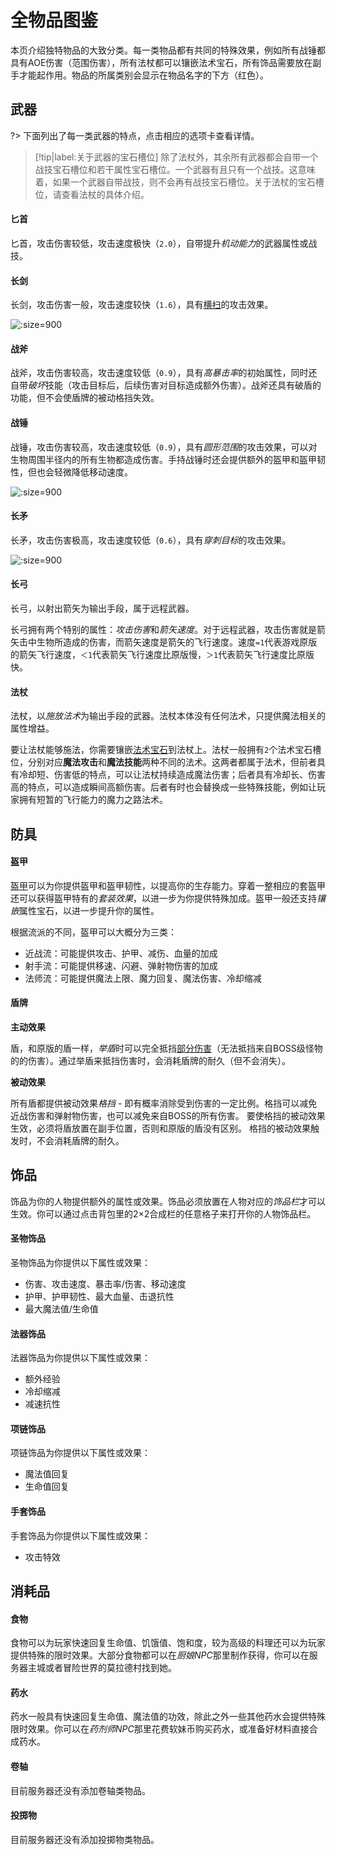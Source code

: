 # 全物品图鉴

本页介绍独特物品的大致分类。每一类物品都有共同的特殊效果，例如所有战锤都具有AOE伤害（范围伤害），所有法杖都可以镶嵌法术宝石，所有饰品需要放在副手才能起作用。物品的所属类别会显示在物品名字的下方（红色）。

## 武器

?> 下面列出了每一类武器的特点，点击相应的选项卡查看详情。

> [!tip|label:关于武器的宝石槽位]
> 除了法杖外，其余所有武器都会自带一个战技宝石槽位和若干属性宝石槽位。一个武器有且只有一个战技。这意味着，如果一个武器自带战技，则不会再有战技宝石槽位。关于法杖的宝石槽位，请查看法杖的具体介绍。

<!-- tabs:start -->

#### **匕首**

匕首，攻击伤害较低，攻击速度极快（`2.0`），自带提升*机动能力*的武器属性或战技。

#### **长剑**

长剑，攻击伤害一般，攻击速度较快（`1.6`），具有[横扫](https://minecraft.fandom.com/zh/wiki/%E5%89%91?so=search#.E6.A8.AA.E6.89.AB.E6.94.BB.E5.87.BB)的攻击效果。

![](https://i.imgur.com/zr2Z5ff.gif ':size=900')

#### **战斧**

战斧，攻击伤害较高，攻击速度较低（`0.9`），具有*高暴击率*的初始属性，同时还自带*破坏*技能（攻击目标后，后续伤害对目标造成额外伤害）。战斧还具有破盾的功能，但不会使盾牌的被动格挡失效。

#### **战锤**

战锤，攻击伤害较高，攻击速度较低（`0.9`），具有*圆形范围*的攻击效果，可以对生物周围半径内的所有生物都造成伤害。手持战锤时还会提供额外的盔甲和盔甲韧性，但也会轻微降低移动速度。

![](https://i.imgur.com/qQMuvxV.gif ':size=900')

#### **长矛**

长矛，攻击伤害极高，攻击速度较低（`0.6`），具有*穿刺目标*的攻击效果。

![](https://i.imgur.com/YdAhVGI.gif ':size=900')

#### **长弓**

长弓，以射出箭矢为输出手段，属于远程武器。

长弓拥有两个特别的属性：*攻击伤害*和*箭矢速度*。对于远程武器，攻击伤害就是箭矢击中生物所造成的伤害，而箭矢速度是箭矢的飞行速度。速度`=1`代表游戏原版的箭矢飞行速度，`＜1`代表箭矢飞行速度比原版慢，`＞1`代表箭矢飞行速度比原版快。

#### **法杖**

法杖，以*施放法术*为输出手段的武器。法杖本体没有任何法术，只提供魔法相关的属性增益。

要让法杖能够施法，你需要镶嵌[法术宝石](features\mmoitems\gems.md)到法杖上。法杖一般拥有`2`个法术宝石槽位，分别对应**魔法攻击**和**魔法技能**两种不同的法术。这两者都属于法术，但前者具有冷却短、伤害低的特点，可以让法杖持续造成魔法伤害；后者具有冷却长、伤害高的特点，可以造成瞬间高额伤害。后者有时也会替换成一些特殊技能，例如让玩家拥有短暂的飞行能力的魔力之路法术。

<!-- tabs:end -->

## 防具

<!-- tabs:start -->

#### **盔甲**

[盔甲](https://minecraft.fandom.com/zh/wiki/%E7%9B%94%E7%94%B2)可以为你提供盔甲和盔甲韧性，以提高你的生存能力。穿着一整相应的套盔甲还可以获得盔甲特有的*套装效果*，以进一步为你提供特殊加成。盔甲一般还支持*镶嵌*属性宝石，以进一步提升你的属性。

根据流派的不同，盔甲可以大概分为三类：
- 近战流：可能提供攻击、护甲、减伤、血量的加成
- 射手流：可能提供移速、闪避、弹射物伤害的加成
- 法师流：可能提供魔法上限、魔力回复、魔法伤害、冷却缩减

#### **盾牌**

**主动效果**

盾，和原版的盾一样，*举盾*时可以完全抵挡[部分伤害](https://minecraft.fandom.com/zh/wiki/%E7%9B%BE%E7%89%8C)（无法抵挡来自BOSS级怪物的的伤害）。通过举盾来抵挡伤害时，会消耗盾牌的耐久（但不会消失）。

**被动效果**

所有盾都提供被动效果*格挡* - 即有概率消除受到伤害的一定比例。格挡可以减免近战伤害和弹射物伤害，也可以减免来自BOSS的所有伤害。
要使格挡的被动效果生效，必须将盾放置在副手位置，否则和原版的盾没有区别。
格挡的被动效果触发时，不会消耗盾牌的耐久。

<!-- tabs:end -->

## 饰品

饰品为你的人物提供额外的属性或效果。饰品必须放置在人物对应的*饰品栏*才可以生效。你可以通过点击背包里的2×2合成栏的任意格子来打开你的人物饰品栏。

<!-- ![](https://mimaru-jp.oss-ap-northeast-1.aliyuncs.com/images/202203222251454.mp4 ':include') -->

<!-- tabs:start -->

#### **圣物饰品**

圣物饰品为你提供以下属性或效果：
- 伤害、攻击速度、暴击率/伤害、移动速度
- 护甲、护甲韧性、最大血量、击退抗性
- 最大魔法值/生命值

#### **法器饰品**

法器饰品为你提供以下属性或效果：
- 额外经验
- 冷却缩减
- 减速抗性

#### **项链饰品**

项链饰品为你提供以下属性或效果：
- 魔法值回复
- 生命值回复

#### **手套饰品**

手套饰品为你提供以下属性或效果：
- 攻击特效

<!-- tabs:end -->

## 消耗品

<!-- tabs:start -->

#### **食物**

食物可以为玩家快速回复生命值、饥饿值、饱和度，较为高级的料理还可以为玩家提供特殊的限时效果。大部分食物都可以在*厨娘NPC*那里制作获得，你可以在服务器主城或者冒险世界的莫拉德村找到她。

#### **药水**

药水一般具有快速回复生命值、魔法值的功效，除此之外一些其他药水会提供特殊限时效果。你可以在*药剂师NPC*那里花费软妹币购买药水，或准备好材料直接合成药水。

#### **卷轴**

目前服务器还没有添加卷轴类物品。

#### **投掷物**

目前服务器还没有添加投掷物类物品。

<!-- tabs:end -->
